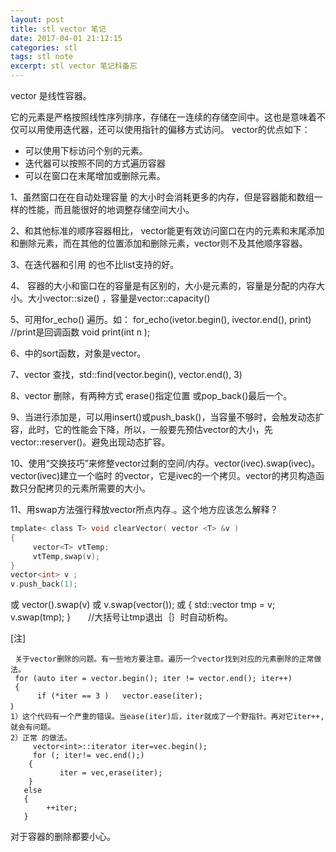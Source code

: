 ```yaml
---
layout: post
title: stl vector 笔记
date: 2017-04-01 21:12:15
categories: stl
tags: stl note 
excerpt: stl vector 笔记科备忘
---
```


vector 是线性容器。

它的元素是严格按照线性序列排序，存储在一连续的存储空间中。这也是意味着不仅可以用使用迭代器，还可以使用指针的偏移方式访问。
vector的优点如下：
 - 可以使用下标访问个别的元素。
 - 迭代器可以按照不同的方式遍历容器
 - 可以在窗口在末尾增加或删除元素。

1、虽然窗口在在自动处理容量 的大小时会消耗更多的内存，但是容器能和数组一样的性能，而且能很好的地调整存储空间大小。

2、和其他标准的顺序容器相比， vector能更有效访问窗口在内的元素和末尾添加和删除元素，而在其他的位置添加和删除元素，vector则不及其他顺序容器。

3、在迭代器和引用 的也不比list支持的好。

4、 容器的大小和窗口在的容量是有区别的，大小是元素的，容量是分配的内存大小。大小vector::size() ，容量是vector::capacity()

5、可用for_echo() 遍历。如： for_echo(ivetor.begin(), ivector.end(), print) //print是回调函数   void print(int n );

6、<algorithm>中的sort函数，对象是vector。    

7、vector 查找，std::find(vector.begin(), vector.end(), 3)

8、vector 删除，有两种方式 erase()指定位置  或pop_back()最后一个。

9、当进行添加是，可以用insert()或push_bask()，当容量不够时，会触发动态扩容，此时，它的性能会下降，所以，一般要先预估vector的大小，先vector::reserver()。避免出现动态扩容。

10、使用“交换技巧”来修整vector过剩的空间/内存。vector<int>(ivec).swap(ivec)。vector<int>(ivec)建立一个临时 的vector，它是ivec的一个拷贝。vector的拷贝构造函数只分配拷贝的元素所需要的大小。

11、用swap方法强行释放vector所点内存.。这个地方应该怎么解释？

```c
tmplate< class T> void clearVector( vector <T> &v )
{
     vector<T> vtTemp;
     vtTemp,swap(v);
}
vector<int> v ; 
v.push_back(1);

```
或  vector<int>().swap(v)
或 v.swap(vector<int>());
或 {     std::vector<int> tmp = v; v.swap(tmp); }　　//大括号让tmp退出｛｝时自动析构。


[注]
 
     关于vector删除的问题。有一些地方要注意。遍历一个vector找到对应的元素删除的正常做法。
     for (auto iter = vector.begin(); iter != vector.end(); iter++)
     {
          if (*iter == 3 )   vector.ease(iter);
    ｝
    1）这个代码有一个严重的错误。当ease(iter)后，iter就成了一个野指针。再对它iter++,就会有问题。
    2）正常 的做法。
         vector<int>::iterator iter=vec.begin();
         for (; iter!= vec.end();)
        {
               iter = vec,erase(iter); 
        }
       else
       { 
            ++iter;
       }

对于容器的删除都要小心。


  

